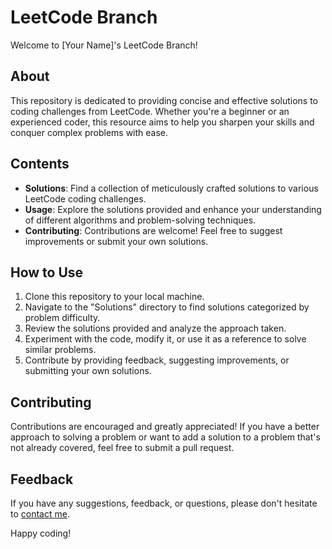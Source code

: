 # LeetCode Branch

Welcome to [Your Name]'s LeetCode Branch!

## About
This repository is dedicated to providing concise and effective solutions to coding challenges from LeetCode. Whether you're a beginner or an experienced coder, this resource aims to help you sharpen your skills and conquer complex problems with ease.

## Contents
- **Solutions**: Find a collection of meticulously crafted solutions to various LeetCode coding challenges.
- **Usage**: Explore the solutions provided and enhance your understanding of different algorithms and problem-solving techniques.
- **Contributing**: Contributions are welcome! Feel free to suggest improvements or submit your own solutions.

## How to Use
1. Clone this repository to your local machine.
2. Navigate to the "Solutions" directory to find solutions categorized by problem difficulty.
3. Review the solutions provided and analyze the approach taken.
4. Experiment with the code, modify it, or use it as a reference to solve similar problems.
5. Contribute by providing feedback, suggesting improvements, or submitting your own solutions.

## Contributing
Contributions are encouraged and greatly appreciated! If you have a better approach to solving a problem or want to add a solution to a problem that's not already covered, feel free to submit a pull request.

## Feedback
If you have any suggestions, feedback, or questions, please don't hesitate to [contact me](mailto:your.email@example.com).

Happy coding!
